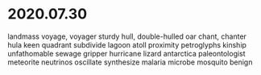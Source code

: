 # 2020.07.30

landmass
voyage, voyager
sturdy
hull, double-hulled
oar
chant, chanter
hula
keen
quadrant
subdivide
lagoon
atoll
proximity
petroglyphs
kinship
unfathomable
sewage
gripper
hurricane
lizard
antarctica
paleontologist
meteorite
neutrinos
oscillate
synthesize
malaria
microbe
mosquito
benign
